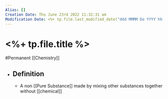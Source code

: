 ```yaml
---
Alias: []
Creation Date: Thu June 23rd 2022 11:32:31 am 
Modification Date: <%+ tp.file.last_modified_date("ddd MMMM Do YYYY hh:mm:ss a") %>
---
```

# <%+ tp.file.title %>
#Permanent [[Chemistry]]

- ## Definition
	- A non [[Pure Substance]] made by mixing other substances together without [[chemical]]